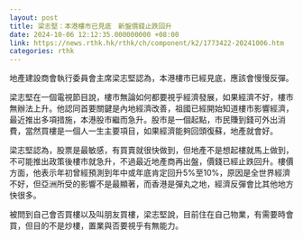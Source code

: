 ```yaml
---
layout: post
title: 梁志堅：本港樓市已見底　新盤價錢止跌回升
date: 2024-10-06 12:12:35.000000000 +08:00
link: https://news.rthk.hk/rthk/ch/component/k2/1773422-20241006.htm
categories: rthk
---
```


地產建設商會執行委員會主席梁志堅認為，本港樓市已經見底，應該會慢慢反彈。

梁志堅在一個電視節目說，樓市無論如何都要視乎經濟發展，如果經濟不好，樓市無辦法上升。他認同首要關鍵是內地經濟改善，祖國已經開始知道樓市影響經濟，最近推出多項措施，本港股市繼而急升。股市是一個起點，市民賺到錢可外出消費，當然買樓是一個人一生主要項目，如果經濟能夠回頭復蘇，地產就會好。

梁志堅認為，股票是最敏感，有買賣就很快做到，但地產不是想起樓就馬上做到，不可能推出政策後樓市就急升，不過最近地產商再出盤，價錢已經止跌回升。樓價方面，他表示年初曾經預測到年中或年底肯定回升5%至10%，原因是全世界經濟不好，但亞洲所受的影響不是最顯著，而香港是彈丸之地，經濟反彈會比其他地方快很多。

被問到自己會否買樓以及叫朋友買樓，梁志堅說，目前住在自己物業，有需要時會買，但目的不是炒樓，置業與否要視乎有無能力。
